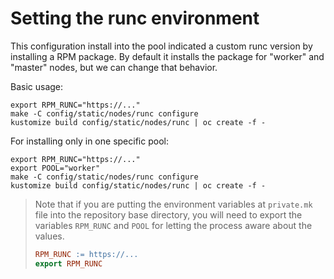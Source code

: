 # Setting the runc environment

This configuration install into the pool indicated a custom runc version by
installing a RPM package. By default it installs the package for "worker" and
"master" nodes, but we can change that behavior.

Basic usage:

```shell
export RPM_RUNC="https://..."
make -C config/static/nodes/runc configure
kustomize build config/static/nodes/runc | oc create -f -
```

For installing only in one specific pool:

```shell
export RPM_RUNC="https://..."
export POOL="worker"
make -C config/static/nodes/runc configure
kustomize build config/static/nodes/runc | oc create -f -
```

> Note that if you are putting the environment variables at `private.mk` file
> into the repository base directory, you will need to export the variables
> `RPM_RUNC` and `POOL` for letting the process aware about the values.
>
> ```Makefile
> RPM_RUNC := https://...
> export RPM_RUNC
> ```

